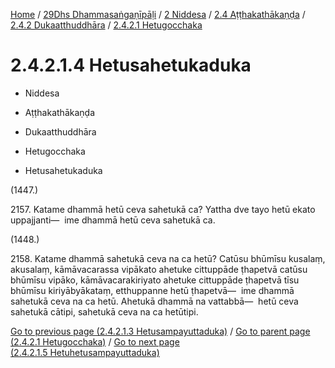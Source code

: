 
[Home](/) / [29Dhs Dhammasaṅgaṇīpāḷi](../../../...md) / [2 Niddesa](../../...md) / [2.4 Aṭṭhakathākaṇḍa](../...md) / [2.4.2 Dukaatthuddhāra](...md) / [2.4.2.1 Hetugocchaka](../29Dhs/2/2.4/2.4.2/2.4.2.1.md)

# 2.4.2.1.4 Hetusahetukaduka

* Niddesa

* Aṭṭhakathākaṇḍa

* Dukaatthuddhāra

* Hetugocchaka

* Hetusahetukaduka

(1447.)

2157\. Katame dhammā hetū ceva sahetukā ca? Yattha dve tayo hetū ekato uppajjanti—  ime dhammā hetū ceva sahetukā ca.

(1448.)

2158\. Katame dhammā sahetukā ceva na ca hetū? Catūsu bhūmīsu kusalaṃ, akusalaṃ, kāmāvacarassa vipākato ahetuke cittuppāde ṭhapetvā catūsu bhūmīsu vipāko, kāmāvacarakiriyato ahetuke cittuppāde ṭhapetvā tīsu bhūmīsu kiriyābyākataṃ, etthuppanne hetū ṭhapetvā—  ime dhammā sahetukā ceva na ca hetū. Ahetukā dhammā na vattabbā—  hetū ceva sahetukā cātipi, sahetukā ceva na ca hetūtipi.

[Go to previous page (2.4.2.1.3 Hetusampayuttaduka)](2.4.2.1.3.md) / [Go to parent page (2.4.2.1 Hetugocchaka)](../29Dhs/2/2.4/2.4.2/2.4.2.1.md) / [Go to next page (2.4.2.1.5 Hetuhetusampayuttaduka)](2.4.2.1.5.md)


